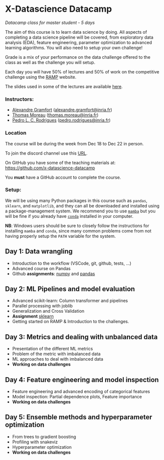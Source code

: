 # X-Datascience Datacamp

*Datacamp class for master student - 5 days*

The aim of this course is to learn data science by doing. All aspects of completing a data science pipeline will be covered, from exploratory data analysis (EDA), feature engineering, parameter optimization to advanced learning algorithms. You will also need to setup your own challenge!

Grade is a mix of your performance on the data challenge offered to the class as well as the challenge you will setup.

Each day you will have 50% of lectures and 50% of work on the competitive challenge using the [RAMP](https://ramp.studio/) website.

The slides used in some of the lectures are available [here](https://drive.google.com/drive/folders/1JvosHOvskofoBgf3CKLaQ72F_UET9aVX?usp=sharing).

### Instructors:

- [Alexandre Gramfort](http://alexandre.gramfort.net) (alexandre.gramfort@inria.fr)
- [Thomas Moreau](https://tommoral.github.io/about.html) (thomas.moreau@inria.fr)
- [Pedro L. C. Rodrigues](https://plcrodrigues.github.io/) (pedro.rodrigues@inria.fr)

### Location

The course will be during the week from Dec 18 to Dec 22 in person.

To join the discord channel use this [URL](https://discord.gg/Y3sehfFM).

On GitHub you have some of the teaching materials at: https://github.com/x-datascience-datacamp

You **must** have a GitHub account to complete the course.

### Setup:

We will be using many Python packages in this course such as `pandas`, 
`sklearn`, and `matplotlib`, and they can all be downloaded and installed using
a package-management system. We recommend you to use [`mamba`](https://mamba.readthedocs.io/)
but you will be fine if you already have [`conda`](https://docs.conda.io/en/latest/) 
installed in your computer.

**NB**: Windows users should be sure to closely follow the instructions for 
installing `mamba` and `conda`, since many common problems come from not having 
properly setup the `PATH` variable for the system.

## Day 1: Data wrangling

- Introduction to the workflow (VSCode, git, github, tests, ...)
- Advanced course on Pandas
- Github **assignments**: [numpy](https://github.com/x-datascience-datacamp/datacamp-assignment-numpy) and [pandas](https://github.com/x-datascience-datacamp/datacamp-assignment-pandas)

## Day 2: ML Pipelines and model evaluation

- Advanced scikit-learn: Column transformer and pipelines
- Parallel processing with joblib
- Generalization and Cross Validation
- **Assignment** [sklearn](https://github.com/x-datascience-datacamp/datacamp-assignment-sklearn)
- Getting started on RAMP & Introduction to the challenges.

## Day 3: Metrics and dealing with unbalanced data

- Presentation of the different ML metrics
- Problem of the metric with imbalanced data
- ML approaches to deal with imbalanced data
- **Working on data challenges**

## Day 4: Feature engineering and model inspection

- Feature engineering and advanced encoding of categorical features
- Model inspection: Partial dependence plots, Feature importance
- **Working on data challenges**

## Day 5: Ensemble methods and hyperparameter optimization

- From trees to gradient boosting
- Profiling with snakeviz
- Hyperparameter optimization
- **Working on data challenges**


